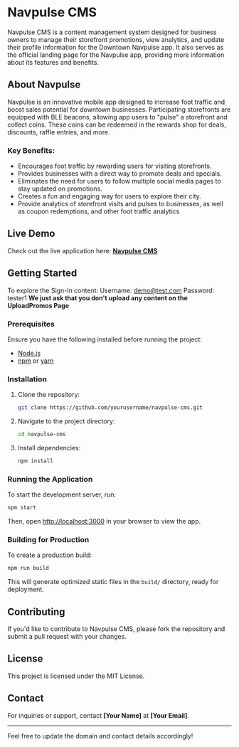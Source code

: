 # Navpulse CMS

Navpulse CMS is a content management system designed for business owners to manage their storefront promotions, view analytics, and update their profile information for the Downtown Navpulse app. It also serves as the official landing page for the Navpulse app, providing more information about its features and benefits.

## About Navpulse

Navpulse is an innovative mobile app designed to increase foot traffic and boost sales potential for downtown businesses. Participating storefronts are equipped with BLE beacons, allowing app users to "pulse" a storefront and collect coins. These coins can be redeemed in the rewards shop for deals, discounts, raffle entries, and more.

### Key Benefits:
- Encourages foot traffic by rewarding users for visiting storefronts.
- Provides businesses with a direct way to promote deals and specials.
- Eliminates the need for users to follow multiple social media pages to stay updated on promotions.
- Creates a fun and engaging way for users to explore their city.
- Provide analytics of storefront visits and pulses to businesses, as well as coupon redemptions, and     other foot traffic analytics

## Live Demo
Check out the live application here: **[Navpulse CMS](https://navpulse-cms.vercel.app/)** 

## Getting Started
To explore the Sign-In content:
Username: demo@test.com
Password: tester1
**We just ask that you don't upload any content on the UploadPromos Page**

### Prerequisites
Ensure you have the following installed before running the project:
- [Node.js](https://nodejs.org/)
- [npm](https://www.npmjs.com/) or [yarn](https://yarnpkg.com/)

### Installation
1. Clone the repository:
   ```sh
   git clone https://github.com/yourusername/navpulse-cms.git
   ```
2. Navigate to the project directory:
   ```sh
   cd navpulse-cms
   ```
3. Install dependencies:
   ```sh
   npm install
   ```

### Running the Application
To start the development server, run:
```sh
npm start
```
Then, open [http://localhost:3000](http://localhost:3000) in your browser to view the app.

### Building for Production
To create a production build:
```sh
npm run build
```
This will generate optimized static files in the `build/` directory, ready for deployment.

## Contributing
If you'd like to contribute to Navpulse CMS, please fork the repository and submit a pull request with your changes.

## License
This project is licensed under the MIT License.

## Contact
For inquiries or support, contact **[Your Name]** at **[Your Email]**.

---

Feel free to update the domain and contact details accordingly!

